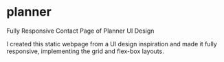# planner
Fully Responsive Contact Page of Planner UI Design

I created this static webpage from a UI design inspiration and made it fully responsive, implementing the grid and flex-box layouts.
